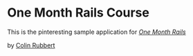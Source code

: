 # One Month Rails Course

This is the pinteresting sample application for
[*One Month Rails*](http://onemonthrails.com)

by [Colin Rubbert](http://colinrubbert.com)
